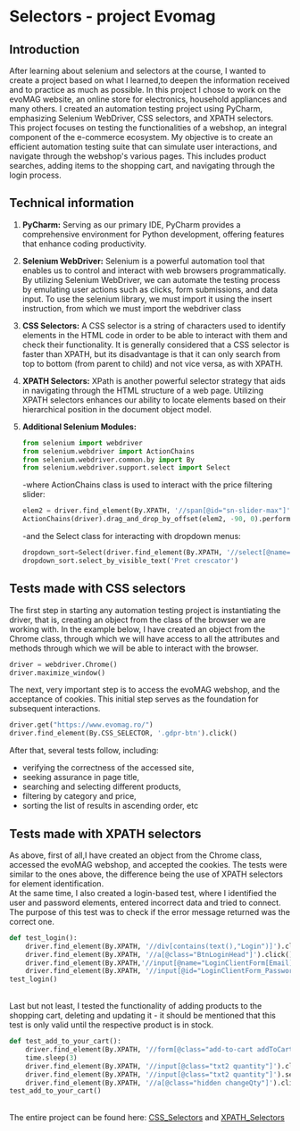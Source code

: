 # Selectors - project Evomag 

## Introduction

After learning about selenium and selectors at the course, I wanted to create a project based on what I learned,to deepen the information received and to practice as much as possible.
In this project I chose to work on the evoMAG website, an online store for electronics, household appliances and many others.
I created an automation testing project using PyCharm, emphasizing Selenium WebDriver, CSS selectors, and XPATH selectors. This project focuses on testing the functionalities of a webshop, 
an integral component of the e-commerce ecosystem. My objective is to create an efficient automation testing suite that can simulate user interactions, and navigate through the webshop's 
various pages. This includes product searches, adding items to the shopping cart, and navigating through the login process.

## Technical information

1. **PyCharm:** Serving as our primary IDE, PyCharm provides a comprehensive environment for Python development, offering features that enhance coding productivity.

2. **Selenium WebDriver:** Selenium is a powerful automation tool that enables us to control and interact with web browsers programmatically. By utilizing Selenium WebDriver, we can automate
   the testing process by emulating user actions such as clicks, form submissions, and data input. To use the selenium library, we must import it using the insert instruction, from which we must
   import the webdriver class

3. **CSS Selectors:** A CSS selector is a string of characters used to identify elements in the HTML code in order to be able to interact with them and check their functionality.
   It is generally considered that a CSS selector is faster than XPATH, but its disadvantage is that it can only search from top to bottom (from parent to child) and not vice versa, as with XPATH.

4. **XPATH Selectors:** XPath is another powerful selector strategy that aids in navigating through the HTML structure of a web page. Utilizing XPATH selectors enhances our ability to locate elements
   based on their hierarchical position in the document object model.

5. **Additional Selenium Modules:**
   ```python
   from selenium import webdriver
   from selenium.webdriver import ActionChains
   from selenium.webdriver.common.by import By
   from selenium.webdriver.support.select import Select
   ```
   -where ActionChains class is used to interact with the price filtering slider:
   ```python
   elem2 = driver.find_element(By.XPATH, '//span[@id="sn-slider-max"]') #the right hand slider
   ActionChains(driver).drag_and_drop_by_offset(elem2, -90, 0).perform()
   ```
   -and the Select class for interacting with dropdown menus:
   ```python
   dropdown_sort=Select(driver.find_element(By.XPATH, '//select[@name="sortWidget"]'))
   dropdown_sort.select_by_visible_text('Pret crescator')
   ```

## Tests made with CSS selectors

The first step in starting any automation testing project is instantiating the driver, that is, creating an object from the class of the browser we are working with. In the example below, I have created 
an object from the Chrome class, through which we will have access to all the attributes and methods through which we will be able to interact with the browser.
```python
driver = webdriver.Chrome()
driver.maximize_window()
```

The next, very important step is to access the evoMAG webshop, and the acceptance of cookies. This initial step serves as the foundation for subsequent interactions.
```python
driver.get("https://www.evomag.ro/")
driver.find_element(By.CSS_SELECTOR, '.gdpr-btn').click()
```

After that, several tests follow, including:
  - verifying the correctness of the accessed site,
  - seeking assurance in page title,
  - searching and selecting different products,
  - filtering by category and price,
  - sorting the list of results in ascending order, etc
  
## Tests made with XPATH selectors

As above, first of all,I have created an object from the Chrome class, accessed the evoMAG webshop, and accepted the cookies.
The tests were similar to the ones above, the difference being the use of XPATH selectors for element identification.
\
At the same time, I also created a login-based test, where I identified the user and password elements, entered incorrect data and tried to connect. 
The purpose of this test was to check if the error message returned was the correct one.
```python
def test_login():
    driver.find_element(By.XPATH, '//div[contains(text(),"Login")]').click()
    driver.find_element(By.XPATH, '//a[@class="BtnLoginHead"]').click()
    driver.find_element(By.XPATH,'//input[@name="LoginClientForm[Email]"]').send_keys('abds@gmail.com')
    driver.find_element(By.XPATH, '//input[@id="LoginClientForm_Password"]').send_keys('113456789')
test_login()
```
\
Last but not least, I tested the functionality of adding products to the shopping cart, deleting and updating it - it should be mentioned that this test 
is only valid until the respective product is in stock.
```python
def test_add_to_your_cart():
    driver.find_element(By.XPATH, '//form[@class="add-to-cart addToCart-3845114"]//input[@value="ADAUGA IN COS"]').click()
    time.sleep(3)
    driver.find_element(By.XPATH, '//input[@class="txt2 quantity"]').clear()
    driver.find_element(By.XPATH, '//input[@class="txt2 quantity"]').send_keys('2')
    driver.find_element(By.XPATH, '//a[@class="hidden changeQty"]').click()
test_add_to_your_cart()
```
\
The entire project can be found here: [CSS_Selectors](https://github.com/anettabako91/Selectors_Test-Evomag/blob/main/tests/tests_with_CSS_selectors.py) 
and [XPATH_Selectors](https://github.com/anettabako91/Selectors_Test-Evomag/blob/main/tests/tests_with_XPATH_selectors.py)

